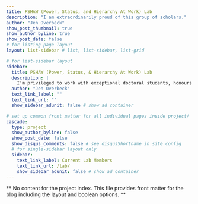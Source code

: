 ```yaml
---
title: PSHAW (Power, Status, and Hierarchy At Work) Lab
description: "I am extraordinarily proud of this group of scholars."
author: "Jen Overbeck"
show_post_thumbnail: true
show_author_byline: true
show_post_date: false
# for listing page layout
layout: list-sidebar # list, list-sidebar, list-grid

# for list-sidebar layout
sidebar: 
  title: PSHAW (Power, Status, & Hierarchy At Work) Lab
  description: |
    I'm privileged to work with exceptional doctoral students, honours students, postdocs, and junior faculty in a supportive, stimulating, thought-provoking lab group.
  author: "Jen Overbeck"
  text_link_label: ""
  text_link_url: ""
  show_sidebar_adunit: false # show ad container

# set up common front matter for all individual pages inside project/
cascade:    
  type: project
  show_author_byline: false
  show_post_date: false
  show_disqus_comments: false # see disqusShortname in site config
  # for single-sidebar layout only
  sidebar:
    text_link_label: Current Lab Members
    text_link_url: /lab/
    show_sidebar_adunit: false # show ad container
---
```


** No content for the project index. This file provides front matter for the blog including the layout and boolean options. **
